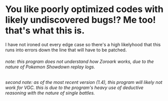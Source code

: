 # You like poorly optimized codes with likely undiscovered bugs!? Me too! that's what this is.
I have not ironed out every edge case so there's a high likelyhood that this runs into errors down the line that will have to be patched.
###### note: this program does not understand how Zoroark works, due to the nature of Pokemon Showdown replay logs.
###### second note: as of the most recent version (1.4), this program will likely not work for VGC. this is due to the program's heavy use of deductive reasoning with the nature of single battles.
